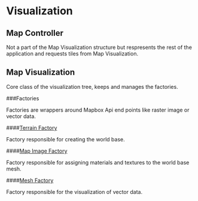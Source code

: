 # Visualization

## Map Controller

Not a part of the Map Visualization structure but respresents the rest of the application and requests tiles from Map Visualization.

## Map Visualization

Core class of the visualization tree, keeps and manages the factories.

###Factories

Factories are wrappers around Mapbox Api end points like raster image or vector data.

####[Terrain Factory](MeshGeneration/Factories/TerrainFactory.md)

Factory responsible for creating the world base.

####[Map Image Factory](MeshGeneration/Factories/MapImageFactory.md)

Factory responsible for assigning materials and textures to the world base mesh.

####[Mesh Factory](MeshGeneration/Factories/MeshFactory.md)

Factory responsible for the visualization of vector data.